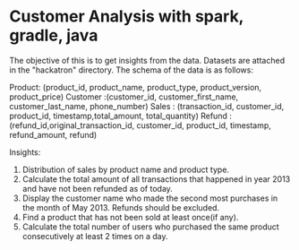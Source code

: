 # Customer Analysis with spark, gradle, java
The objective of this is to get insights from the data. Datasets are attached in the "hackatron" directory. The schema of the data is as follows:

Product: (product_id, product_name, product_type, product_version, product_price)
Customer :(customer_id, customer_first_name, customer_last_name, phone_number)
Sales : (transaction_id, customer_id, product_id, timestamp,total_amount, total_quantity)
Refund : (refund_id,original_transaction_id, customer_id, product_id, timestamp, refund_amount, refund)

Insights:
1. Distribution of sales by product name and product type.
2. Calculate the total amount of all transactions that happened in year 2013 and have not been refunded as of today.
3. Display the customer name who made the second most purchases in the month of May 2013. Refunds should be excluded.
4. Find a product that has not been sold at least once(if any).
5. Calculate the total number of users who purchased the same product consecutively at least 2 times on a day.


